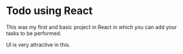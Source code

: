 
# Todo using React 

This was my first and basic project in React in which you can add your tasks to be performed.   

UI is very attractive in this.


     




































 


   
  





 




 





 



 




 














 



















































































